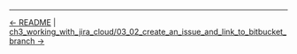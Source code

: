
<!-- FooterStart -->
---
[← README](../03_02_connect_jira_to_bitbucket/README.md) | [ch3_working_with_jira_cloud/03_02_create_an_issue_and_link_to_bitbucket_branch →](../03_04_create_an_issue_and_link_to_bitbucket_branch/README.md)
<!-- FooterEnd -->
